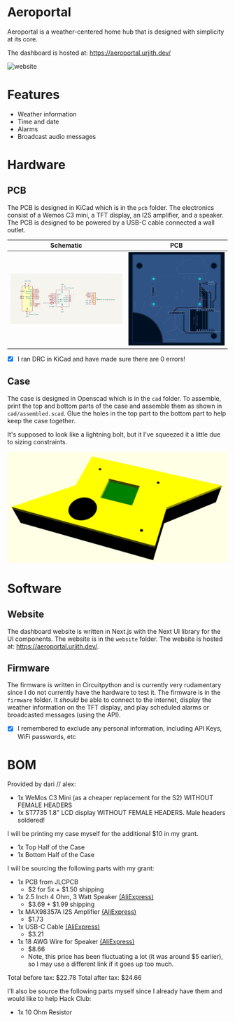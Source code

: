 # Aeroportal

Aeroportal is a weather-centered home hub that is designed with simplicity at its core.

The dashboard is hosted at: https://aeroportal.urjith.dev/

![website](/assets/website.png)

# Features

- Weather information
- Time and date
- Alarms
- Broadcast audio messages

# Hardware

## PCB

The PCB is designed in KiCad which is in the `pcb` folder. The electronics consist of a Wemos C3 mini, a TFT display, an I2S amplifier, and a speaker. The PCB is designed to be powered by a USB-C cable connected a wall outlet.

|         Schematic         |         PCB         |
| :-----------------------: | :-----------------: |
| ![](assets/schematic.png) | ![](assets/pcb.png) |

- [x] I ran DRC in KiCad and have made sure there are 0 errors!

## Case

The case is designed in Openscad which is in the `cad` folder. To assemble, print the top and bottom parts of the case and assemble them as shown in `cad/assembled.scad`. Glue the holes in the top part to the bottom part to help keep the case together.

It's supposed to look like a lightning bolt, but it I've squeezed it a little due to sizing constraints.

![assembled case](/assets/assembled.png)

# Software

## Website

The dashboard website is written in Next.js with the Next UI library for the UI components. The website is in the `website` folder. The website is hosted at: https://aeroportal.urjith.dev/.

## Firmware

The firmware is written in Circuitpython and is currently very rudamentary since I do not currently have the hardware to test it. The firmware is in the `firmware` folder. It _should_ be able to connect to the internet, display the weather information on the TFT display, and play scheduled alarms or broadcasted messages (using the API).

- [x] I remembered to exclude any personal information, including API Keys, WiFi passwords, etc

# BOM

Provided by dari // alex:

- 1x WeMos C3 Mini (as a cheaper replacement for the S2) WITHOUT FEMALE HEADERS
- 1x ST7735 1.8" LCD display WITHOUT FEMALE HEADERS. Male headers soldered!

I will be printing my case myself for the additional $10 in my grant.

- 1x Top Half of the Case
- 1x Bottom Half of the Case

I will be sourcing the following parts with my grant:

- 1x PCB from JLCPCB
  - $2 for 5x + $1.50 shipping
- 1x 2.5 Inch 4 Ohm, 3 Watt Speaker [(AliExpress)](https://www.aliexpress.us/item/2251832660654764.html)
  - $3.69 + $1.99 shipping
- 1x MAX98357A I2S Amplifier [(AliExpress)](https://www.aliexpress.us/item/3256805196806369.html)
  - $1.73
- 1x USB-C Cable [(AliExpress)](https://www.aliexpress.us/item/3256806318726664.html)
  - $3.21
- 1x 18 AWG Wire for Speaker [(AliExpress)](https://www.aliexpress.us/item/3256807019333756.html)
  - $8.66
  - Note, this price has been fluctuating a lot (it was around $5 earlier), so I may use a different link if it goes up too much.

Total before tax: $22.78
Total after tax: $24.66

I'll also be source the following parts myself since I already have them and would like to help Hack Club:

- 1x 10 Ohm Resistor
